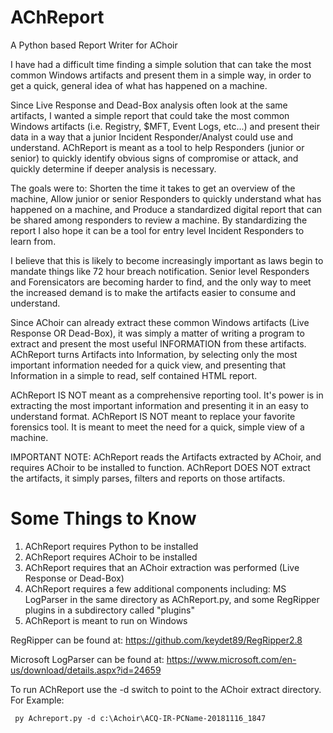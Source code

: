 # AChReport
A Python based Report Writer for AChoir

I have had a difficult time finding a simple solution that can take the most common Windows artifacts and present them in a simple way, in order to get a quick, general idea of what has happened on a machine.

Since Live Response and Dead-Box analysis often look at the same artifacts, I wanted a simple report that could take the most common Windows artifacts (i.e. Registry, $MFT, Event Logs, etc...) and present their data in a way that a junior Incident Responder/Analyst could use and understand.  AChReport is meant as a tool to help Responders (junior or senior) to quickly identify obvious signs of compromise or attack, and quickly determine if deeper analysis is necessary.

The goals were to: Shorten the time it takes to get an overview of the machine, Allow junior or senior Responders to quickly understand what has happened on a machine, and Produce a standardized digital report that can be shared among responders to review a machine.  By standardizing the report I also hope it can be a tool for entry level Incident Responders to learn from.

I believe that this is likely to become increasingly important as laws begin to mandate things like 72 hour breach notification.  Senior level Responders and Forensicators are becoming harder to find, and the only way to meet the increased demand is to make the artifacts easier to consume and understand.

Since AChoir can already extract these common Windows artifacts (Live Response OR Dead-Box), it was simply a matter of writing a program to extract and present the most useful INFORMATION from these artifacts.  AChReport turns Artifacts into Information, by selecting only the most important information needed for a quick view, and presenting that Information in a simple to read, self contained HTML report.

AChReport IS NOT meant as a comprehensive reporting tool.  It's power is in extracting the most important information and presenting it in an easy to understand format.  AChReport IS NOT meant to replace your favorite forensics tool.  It is meant to meet the need for a quick, simple view of a machine.

IMPORTANT NOTE: AChReport reads the Artifacts extracted by AChoir, and requires AChoir to be installed to function.  AChReport DOES NOT extract the artifacts, it simply parses, filters and reports on those artifacts.

# Some Things to Know

1. AChReport requires Python to be installed
2. AChReport requires AChoir to be installed
3. AChReport requires that an AChoir extraction was performed (Live Response or Dead-Box)
4. AChReport requires a few additional components including: MS LogParser in the same directory as AChReport.py, and some RegRipper plugins in a subdirectory called "plugins"
5. AChReport is meant to run on Windows

RegRipper can be found at:
 https://github.com/keydet89/RegRipper2.8

Microsoft LogParser can be found at:
 https://www.microsoft.com/en-us/download/details.aspx?id=24659


To run AChReport use the -d switch to point to the AChoir extract directory.  For Example:

     py Achreport.py -d c:\Achoir\ACQ-IR-PCName-20181116_1847
